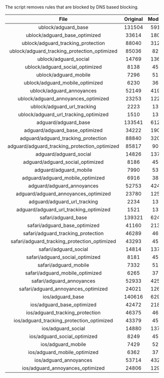 The script removes rules that are blocked by DNS based blocking.


| File | Original | Modified |
|:----:|:-----:|:-----:|
| ublock/adguard_base | 131504 | 59171 |
| ublock/adguard_base_optimized | 33614 | 18041 |
| ublock/adguard_tracking_protection | 88040 | 31272 |
| ublock/adguard_tracking_protection_optimized | 85036 | 8291 |
| ublock/adguard_social | 14769 | 13695 |
| ublock/adguard_social_optimized | 8138 | 4538 |
| ublock/adguard_mobile | 7296 | 5136 |
| ublock/adguard_mobile_optimized | 6230 | 3667 |
| ublock/adguard_annoyances | 52149 | 41959 |
| ublock/adguard_annoyances_optimized | 23253 | 12261 |
| ublock/adguard_url_tracking | 2223 | 1352 |
| ublock/adguard_url_tracking_optimized | 1510 | 1349 |
| adguard/adguard_base | 133541 | 61247 |
| adguard/adguard_base_optimized | 34222 | 19075 |
| adguard/adguard_tracking_protection | 88840 | 32013 |
| adguard/adguard_tracking_protection_optimized | 85817 | 9016 |
| adguard/adguard_social | 14826 | 13756 |
| adguard/adguard_social_optimized | 8186 | 4585 |
| adguard/adguard_mobile | 7990 | 5320 |
| adguard/adguard_mobile_optimized | 6916 | 3844 |
| adguard/adguard_annoyances | 52753 | 42476 |
| adguard/adguard_annoyances_optimized | 23780 | 12547 |
| adguard/adguard_url_tracking | 2234 | 1361 |
| adguard/adguard_url_tracking_optimized | 1521 | 1358 |
| safari/adguard_base | 139321 | 62462 |
| safari/adguard_base_optimized | 41160 | 21358 |
| safari/adguard_tracking_protection | 46289 | 4656 |
| safari/adguard_tracking_protection_optimized | 43293 | 4505 |
| safari/adguard_social | 14814 | 13739 |
| safari/adguard_social_optimized | 8181 | 4571 |
| safari/adguard_mobile | 7332 | 5177 |
| safari/adguard_mobile_optimized | 6265 | 3702 |
| safari/adguard_annoyances | 52933 | 42577 |
| safari/adguard_annoyances_optimized | 24021 | 12624 |
| ios/adguard_base | 140616 | 62970 |
| ios/adguard_base_optimized | 42472 | 21863 |
| ios/adguard_tracking_protection | 46375 | 4666 |
| ios/adguard_tracking_protection_optimized | 43379 | 4515 |
| ios/adguard_social | 14880 | 13778 |
| ios/adguard_social_optimized | 8249 | 4592 |
| ios/adguard_mobile | 7429 | 5222 |
| ios/adguard_mobile_optimized | 6362 | 3744 |
| ios/adguard_annoyances | 53714 | 43243 |
| ios/adguard_annoyances_optimized | 24806 | 12951 |